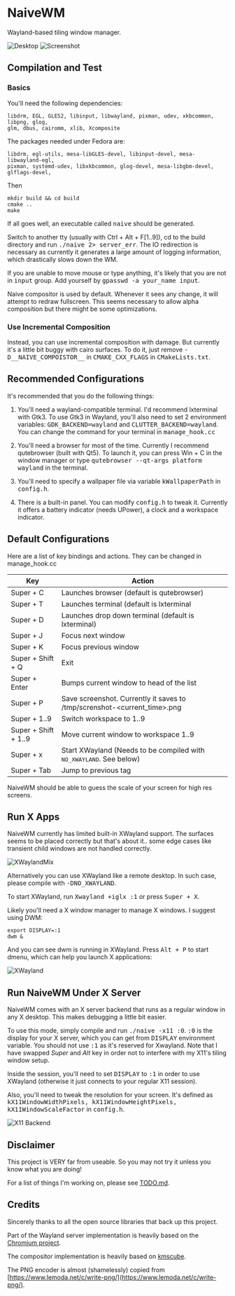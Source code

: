 # NaiveWM
Wayland-based  tiling window manager.

![Desktop](https://raw.githubusercontent.com/kkspeed/NaiveWM/master/images/screenshot_0.png)
![Screenshot](https://raw.githubusercontent.com/kkspeed/NaiveWM/master/images/screenshot_1.png)

## Compilation and Test
### Basics
You'll need the following dependencies:

    libdrm, EGL, GLES2, libinput, libwayland, pixman, udev, xkbcommon, libpng, glog,
    glm, dbus, cairomm, xlib, Xcomposite

The packages needed under Fedora are:

    libdrm, egl-utils, mesa-libGLES-devel, libinput-devel, mesa-libwayland-egl, 
	pixman, systemd-udev, libxkbcommon, glog-devel, mesa-libgbm-devel, glflags-devel,


Then

    mkdir build && cd build
    cmake ..
    make 

If all goes well, an executable called <tt>naive</tt> should be generated.

Switch to another tty (usually with Ctrl + Alt + F[1..9]), cd to the build
directory and run <tt>./naive 2> server\_err</tt>. The IO redirection is 
necessary as currently it generates a large amount of logging information,
which drastically slows down the WM.

If you are unable to move mouse or type anything, it's likely that you are
not in <tt>input</tt> group. Add yourself by <tt>gpasswd -a your\_name 
input</tt>.

Naive compositor is used by default. Whenever it sees any change, it will
attempt to redraw fullscreen. This seems necessary to allow alpha composition
but there might be some optimizations. 

### Use Incremental Composition
Instead, you can use incremental composition with damage. But currently it's
a little bit buggy with cairo surfaces. To do it, just remove
<tt>-D\_\_NAIVE\_COMPOISTOR\_\_</tt> in <tt>CMAKE\_CXX\_FLAGS</tt> in
<tt>CMakeLists.txt</tt>.

## Recommended Configurations
It's recommended that you do the following things:

1. You'll need a wayland-compatible terminal. I'd recommend lxterminal
   with Gtk3. To use Gtk3 in Wayland, you'll also need to set 2 environment 
   variables: <tt>GDK\_BACKEND=wayland</tt> and <tt>CLUTTER\_BACKEND=wayland</tt>.
   You can change the command for your terminal in <tt>manage\_hook.cc</tt>

2. You'll need a browser for most of the time. Currently I recommend qutebrowser (built
   with Qt5). To launch it, you can press Win + C in the window manager or type
   <tt>qutebrowser --qt-args platform wayland</tt> in the terminal.

3. You'll need to specify a wallpaper file via variable <tt>kWallpaperPath</tt> in 
   <tt>config.h</tt>.

4. There is a built-in panel. You can modify <tt>config.h</tt> to tweak it. Currently
   it offers a battery indicator (needs UPower), a clock and a workspace indicator.

## Default Configurations
Here are a list of key bindings and actions. They can be changed in manage\_hook.cc

| Key                 | Action                                                                      |
|---------------------|-----------------------------------------------------------------------------|
|Super + C            | Launches browser (default is qutebrowser)                                   |
|Super + T            | Launches terminal (default is lxterminal                                    |
|Super + D            | Launches drop down terminal (default is lxterminal)                         |
|Super + J            | Focus next window                                                           |
|Super + K            | Focus previous window                                                       |
|Super + Shift + Q    | Exit                                                                        |
|Super + Enter        | Bumps current window to head of the list                                    |
|Super + P            | Save screenshot. Currently it saves to /tmp/screnshot-\<current\_time\>.png |
|Super + 1..9         | Switch workspace to 1..9                                                    |
|Super + Shift + 1..9 | Move current window to workspace 1..9                                       |
|Super + x            | Start XWayland (Needs to be compiled with <tt>NO\_XWAYLAND</tt>. See below) |
|Super + Tab          | Jump to previous tag                                                        |

NaiveWM should be able to guess the scale of your screen for high res screens.

## Run X Apps
NaiveWM currently has limited built-in XWayland support. The surfaces seems to be placed correctly
but that's about it.. some edge cases like transient child windows are not handled correctly. 

![XWaylandMix](https://raw.githubusercontent.com/kkspeed/NaiveWM/master/images/xwayland_mix.png)

Alternatively you can use XWayland like a remote desktop. In such case, please compile
with <tt> -DNO\_XWAYLAND</tt>.

To start XWayland, run <tt>Xwayland +iglx :1</tt> or press <tt>Super + X</tt>.

Likely you'll need a X window manager to manage X windows. I suggest using DWM:

    export DISPLAY=:1
    dwm &

And you can see dwm is running in XWayland. Press <tt>Alt + P</tt> to start dmenu,
which can help you launch X applications:

![XWayland](https://raw.githubusercontent.com/kkspeed/NaiveWM/master/images/xwayland.png)

## Run NaiveWM Under X Server
NaiveWM comes with an X server backend that runs as a regular window in any X desktop.
This makes debugging a little bit easier.

To use this mode, simply compile and run <tt>./naive -x11 :0</tt>. <tt>:0</tt> is the display
for your X server, which you can get from <tt>DISPLAY</tt> environment variable. 
You should not use <tt>:1</tt> as it's reserved for Xwayland.  Note that I have swapped
*Super* and *Alt* key in order not to interfere with my X11's tiling window setup.

Inside the session, you'll need to set <tt>DISPLAY</tt> to <tt>:1</tt> in order to use
XWayland (otherwise it just connects to your regular X11 session).

Also, you'll need to tweak the resolution for your screen. It's defined as 
<tt>kX11WindowWidthPixels, kX11WindowHeightPixels, kX11WindowScaleFactor</tt> in
<tt>config.h</tt>.

![X11 Backend](https://raw.githubusercontent.com/kkspeed/NaiveWM/master/images/x11_backend.png)

## Disclaimer
This project is VERY far from useable. So you may not try it unless you know
what you are doing!

For a list of things I'm working on, please see [TODO.md](./TODO.md).

## Credits
Sincerely thanks to all the open source libraries that back up this project. 

Part of the Wayland server implementation is heavily based on the 
[Chromium project](https://www.chromium.org/).

The compositor implementation is heavily based on 
[kmscube](https://github.com/robclark/kmscube/blob/master/kmscube.c). 

The PNG encoder is almost (shamelessly) copied from
[https://www.lemoda.net/c/write-png/](https://www.lemoda.net/c/write-png/).

